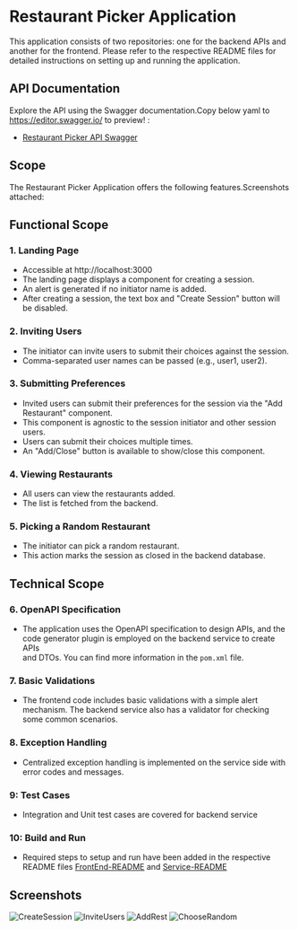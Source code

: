 # Restaurant Picker Application

This application consists of two repositories: one for the backend APIs and another for the frontend. Please refer to the respective README files for detailed instructions on setting up and running the application.

## API Documentation

Explore the API using the Swagger documentation.Copy below yaml to https://editor.swagger.io/ to preview! :

- [Restaurant Picker API Swagger](https://github.com/malika16/restaurant-picker-app/blob/main/restaurant-picker-service/src/main/resources/openapi/restaurant-picker-api.yaml)

## Scope

The Restaurant Picker Application offers the following features.Screenshots attached:

## Functional Scope

### 1. Landing Page
- Accessible at http://localhost:3000
- The landing page displays a component for creating a session.
- An alert is generated if no initiator name is added.
- After creating a session, the text box and "Create Session" button will be disabled.

### 2. Inviting Users
- The initiator can invite users to submit their choices against the session.
- Comma-separated user names can be passed (e.g., user1, user2).

### 3. Submitting Preferences
- Invited users can submit their preferences for the session via the "Add Restaurant" component.
- This component is agnostic to the session initiator and other session users.
- Users can submit their choices multiple times.
- An "Add/Close" button is available to show/close this component.

### 4. Viewing Restaurants
- All users can view the restaurants added.
- The list is fetched from the backend.

### 5. Picking a Random Restaurant
- The initiator can pick a random restaurant.
- This action marks the session as closed in the backend database.

## Technical Scope

### 6. OpenAPI Specification
   - The application uses the OpenAPI specification to design APIs, and the code generator plugin is employed on the backend service to create APIs   
      and DTOs. You can find more information in the `pom.xml` file.

### 7. Basic Validations
 - The frontend code includes basic validations with a simple alert mechanism. The backend service also has a validator for checking some common 
   scenarios.

### 8. Exception Handling
  - Centralized exception handling is implemented on the service side with error codes and messages.

### 9: Test Cases
  - Integration and Unit test cases are covered for backend service  

### 10: Build and Run
 - Required steps to setup and run have been added in the respective README files [FrontEnd-README](https://github.com/malika16/restaurant-picker-app/blob/main/restaurant-picker-frontend/README.md) and [Service-README](https://github.com/malika16/restaurant-picker-app/blob/main/restaurant-picker-service/README.md)

## Screenshots

![CreateSession](https://github.com/malika16/restaurant-picker-app/assets/23330663/8c1cf953-9a2a-4306-812a-5b2d71deedde)
![InviteUsers](https://github.com/malika16/restaurant-picker-app/assets/23330663/6a9f5f56-f29b-41b3-8c42-ef0f068ef5c7)
![AddRest](https://github.com/malika16/restaurant-picker-app/assets/23330663/e81cfbb4-1380-4d6d-bb8d-a092740b355e)
![ChooseRandom](https://github.com/malika16/restaurant-picker-app/assets/23330663/39fa8f15-88ba-43e6-b34f-4b25b1796d22)







